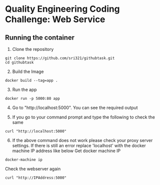 # Quality Engineering Coding Challenge: Web Service

## Running the container

1. Clone the repository

```
git clone https://github.com/sri321/githubtask.git
cd githubtask

```

2. Build the Image

```
docker build --tag=app .
```
3. Run the app

```
docker run -p 5000:80 app
```
4. Go to "http://localhost:5000". You can see the required output

5. If you go to your command prompt and type the following to check the same

```
curl "http://localhost:5000"
```
6. If the above command does not work please check your proxy server settings. If there is still an error replace 'localhost' with the docker machine IP address like below
Get docker machine IP
```
docker-machine ip
```
Check the webserver again

```
curl "http://IPAddress:5000"
```
